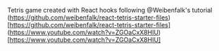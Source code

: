 Tetris game created with React hooks following @Weibenfalk's tutorial (https://github.com/weibenfalk/react-tetris-starter-files)[https://github.com/weibenfalk/react-tetris-starter-files]
(https://www.youtube.com/watch?v=ZGOaCxX8HIU)[https://www.youtube.com/watch?v=ZGOaCxX8HIU]
